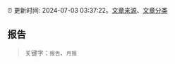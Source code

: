 :alarm_clock: 更新时间: 2024-07-03 03:37:22。[文章来源](/README.md)、[文章分类](/TAGS.md)

## 报告


> 关键字：`报告`、`月报`




